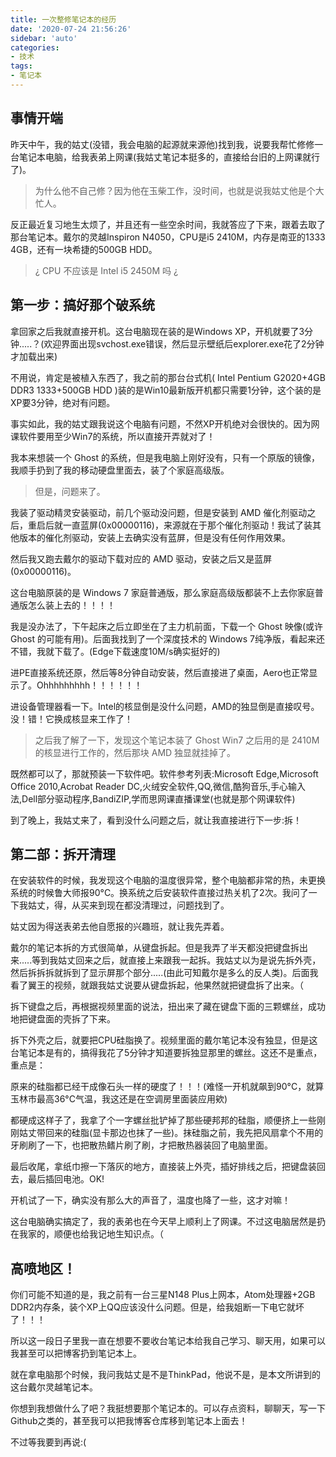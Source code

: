 ```yaml
---
title: 一次整修笔记本的经历
date: '2020-07-24 21:56:26'
sidebar: 'auto'
categories:
- 技术
tags:
- 笔记本
---
```

## 事情开端

昨天中午，我的姑丈(没错，我会电脑的起源就来源他)找到我，说要我帮忙修修一台笔记本电脑，给我表弟上网课(我姑丈笔记本挺多的，直接给台旧的上网课就行了)。

> 为什么他不自己修？因为他在玉柴工作，没时间，也就是说我姑丈他是个大忙人。

反正最近复习地生太烦了，并且还有一些空余时间，我就答应了下来，跟着去取了那台笔记本。戴尔的灵越Inspiron N4050，CPU是i5 2410M，内存是南亚的1333 4GB，还有一块希捷的500GB HDD。

> ¿ CPU 不应该是 Intel i5 2450M 吗 ¿

## 第一步：搞好那个破系统

拿回家之后我就直接开机。这台电脑现在装的是Windows XP，开机就要了3分钟.....？(欢迎界面出现svchost.exe错误，然后显示壁纸后explorer.exe花了2分钟才加载出来)

不用说，肯定是被植入东西了，我之前的那台台式机( Intel Pentium G2020+4GB DDR3 1333+500GB HDD )装的是Win10最新版开机都只需要1分钟，这个装的是XP要3分钟，绝对有问题。

事实如此，我的姑丈跟我说这个电脑有问题，不然XP开机绝对会很快的。因为网课软件要用至少Win7的系统，所以直接开弄就对了！

我本来想装一个 Ghost 的系统，但是我电脑上刚好没有，只有一个原版的镜像，我顺手扔到了我的移动硬盘里面去，装了个家庭高级版。

> 但是，问题来了。

我装了驱动精灵安装驱动，前几个驱动没问题，但是安装到 AMD 催化剂驱动之后，重启后就一直蓝屏(0x00000116)，来源就在于那个催化剂驱动！我试了装其他版本的催化剂驱动，安装上去确实没有蓝屏，但是没有任何作用效果。

然后我又跑去戴尔的驱动下载对应的 AMD 驱动，安装之后又是蓝屏(0x00000116)。

这台电脑原装的是 Windows 7 家庭普通版，那么家庭高级版都装不上去你家庭普通版怎么装上去的！！！！

我是没办法了，下午起床之后立即坐在了主力机前面，下载一个 Ghost 映像(或许 Ghost 的可能有用)。后面我找到了一个深度技术的 Windows 7纯净版，看起来还不错，我就下载了。(Edge下载速度10M/s确实挺好的)

进PE直接系统还原，然后等8分钟自动安装，然后直接进了桌面，Aero也正常显示了。Ohhhhhhhhh！！！！！！

进设备管理器看一下。Intel的核显倒是没什么问题，AMD的独显倒是直接叹号。没！错！它换成核显来工作了！

> 之后我了解了一下，发现这个笔记本装了 Ghost Win7 之后用的是 2410M 的核显进行工作的，然后那块 AMD 独显就挂掉了。

既然都可以了，那就预装一下软件吧。软件参考列表:Microsoft Edge,Microsoft Office 2010,Acrobat Reader DC,火绒安全软件,QQ,微信,酷狗音乐,手心输入法,Dell部分驱动程序,BandiZIP,学而思网课直播课堂(也就是那个网课软件)

到了晚上，我姑丈来了，看到没什么问题之后，就让我直接进行下一步:拆！

## 第二部：拆开清理

在安装软件的时候，我发现这个电脑的温度很异常，整个电脑都非常的热，未更换系统的时候鲁大师报90°C。换系统之后安装软件直接过热关机了2次。我问了一下我姑丈，得，从买来到现在都没清理过，问题找到了。

姑丈因为得送表弟去他自愿报的兴趣班，就让我先弄着。

戴尔的笔记本拆的方式很简单，从键盘拆起。但是我弄了半天都没把键盘拆出来.....等到我姑丈回来之后，就直接上来跟我一起拆。我姑丈以为是说先拆外壳，然后拆拆拆就拆到了显示屏那个部分.....(由此可知戴尔是多么的反人类)。后面我看了翼王的视频，就跟我姑丈说要从键盘拆起，他果然就把键盘拆了出来。（

拆下键盘之后，再根据视频里面的说法，扭出来了藏在键盘下面的三颗螺丝，成功地把键盘面的壳拆了下来。

拆下外壳之后，就要把CPU硅脂换了。视频里面的戴尔笔记本没有独显，但是这台笔记本是有的，搞得我花了5分钟才知道要拆独显那里的螺丝。这还不是重点，重点是：

原来的硅脂都已经干成像石头一样的硬度了！！！(难怪一开机就飙到90°C，就算玉林市最高36°C气温，我这还是在空调房里面装应用欸)

都硬成这样子了，我拿了个一字螺丝批铲掉了那些硬邦邦的硅脂，顺便挤上一些刚刚姑丈带回来的硅脂(显卡那边也抹了一些)。抹硅脂之前，我先把风扇拿个不用的牙刷刷了一下，也把散热鳍片刷了刷，才把散热器装回了电脑里面。

最后收尾，拿纸巾擦一下落灰的地方，直接装上外壳，插好排线之后，把键盘装回去，最后插回电池。OK!

开机试了一下，确实没有那么大的声音了，温度也降了一些，这才对嘛！

这台电脑确实搞定了，我的表弟也在今天早上顺利上了网课。不过这电脑居然是扔在我家的，顺便也给我记地生知识点。（

## 高喷地区！

你们可能不知道的是，我之前有一台三星N148 Plus上网本，Atom处理器+2GB DDR2内存条，装个XP上QQ应该没什么问题。但是，给我姐断一下电它就坏了！！！

所以这一段日子里我一直在想要不要收台笔记本给我自己学习、聊天用，如果可以我甚至可以把博客扔到笔记本上。

就在拿电脑那个时候，我问我姑丈是不是ThinkPad，他说不是，是本文所讲到的这台戴尔灵越笔记本。

你想到我想做什么了吧？我挺想要那个笔记本的。可以存点资料，聊聊天，写一下Github之类的，甚至我可以把我博客仓库移到笔记本上面去！

不过等我要到再说:(